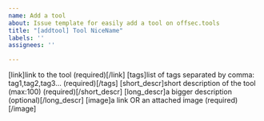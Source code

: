 ```yaml
---
name: Add a tool
about: Issue template for easily add a tool on offsec.tools
title: "[addtool] Tool NiceName"
labels: ''
assignees: ''

---
```


[link]link to the tool (required)[/link]
[tags]list of tags separated by comma: tag1,tag2,tag3... (required)[/tags]
[short_descr]short description of the tool (max:100) (required)[/short_descr]
[long_descr]a bigger description (optional)[/long_descr] 
[image]a link OR an attached image (required)[/image]
